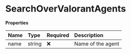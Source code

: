 # SearchOverValorantAgents

**Properties**

| Name | Type   | Required | Description       |
| :--- | :----- | :------- | :---------------- |
| name | string | ❌       | Name of the agent |

<!-- This file was generated by liblab | https://liblab.com/ -->

